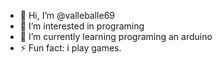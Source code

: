 - 👋 Hi, I’m @valleballe69
- 👀 I’m interested in programing
- 🌱 I’m currently learning programing an arduino
- ⚡ Fun fact: i play games.

<!---
valleballe69/valleballe69 is a ✨ special ✨ repository because its `README.md` (this file) appears on your GitHub profile.
You can click the Preview link to take a look at your changes.
--->
